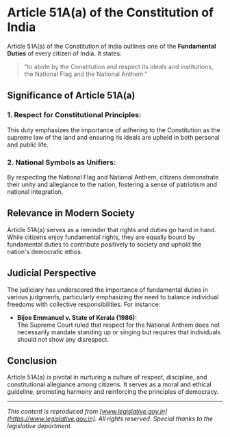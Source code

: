 # Article 51A(a) of the Constitution of India

Article 51A(a) of the Constitution of India outlines one of the **Fundamental Duties** of every citizen of India. It states:

> "to abide by the Constitution and respect its ideals and institutions, the National Flag and the National Anthem."

## Significance of Article 51A(a)

### 1. Respect for Constitutional Principles:  
This duty emphasizes the importance of adhering to the Constitution as the supreme law of the land and ensuring its ideals are upheld in both personal and public life.

### 2. National Symbols as Unifiers:  
By respecting the National Flag and National Anthem, citizens demonstrate their unity and allegiance to the nation, fostering a sense of patriotism and national integration.

## Relevance in Modern Society

Article 51A(a) serves as a reminder that rights and duties go hand in hand. While citizens enjoy fundamental rights, they are equally bound by fundamental duties to contribute positively to society and uphold the nation's democratic ethos.

## Judicial Perspective

The judiciary has underscored the importance of fundamental duties in various judgments, particularly emphasizing the need to balance individual freedoms with collective responsibilities. For instance:

* **Bijoe Emmanuel v. State of Kerala (1986):**  
  The Supreme Court ruled that respect for the National Anthem does not necessarily mandate standing up or singing but requires that individuals should not show any disrespect.

## Conclusion

Article 51A(a) is pivotal in nurturing a culture of respect, discipline, and constitutional allegiance among citizens. It serves as a moral and ethical guideline, promoting harmony and reinforcing the principles of democracy.

---
*This content is reproduced from [www.legislative.gov.in](https://www.legislative.gov.in). All rights reserved. Special thanks to the legislative department.*
